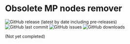 # Obsolete MP nodes remover

![GitHub release (latest by date including pre-releases)](https://img.shields.io/github/v/release/SEA-group/Obsolete-MP-nodes-remover?include_prereleases)
![GitHub last commit](https://img.shields.io/github/last-commit/SEA-group/Obsolete-MP-nodes-remover)
![GitHub issues](https://img.shields.io/github/issues-raw/SEA-group/Obsolete-MP-nodes-remover)
![GitHub downloads](https://img.shields.io/github/downloads/SEA-group/Obsolete-MP-nodes-remover/total)

(Not yet completed)
